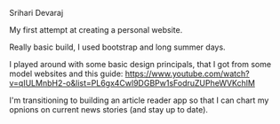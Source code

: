 Srihari Devaraj

My first attempt at creating a personal website. 

Really basic build, I used bootstrap and long summer days.

I played around with some basic design principals, that I got from some model websites and this guide: https://www.youtube.com/watch?v=qIULMnbH2-o&list=PL6gx4Cwl9DGBPw1sFodruZUPheWVKchlM

I'm transitioning to building an article reader app so that I can chart my opnions on current news stories (and stay up to date).
